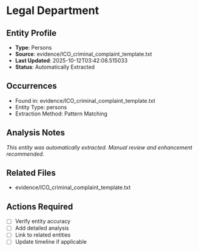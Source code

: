 # Legal Department

## Entity Profile
- **Type**: Persons
- **Source**: evidence/ICO_criminal_complaint_template.txt
- **Last Updated**: 2025-10-12T03:42:08.515033
- **Status**: Automatically Extracted

## Occurrences
- Found in: evidence/ICO_criminal_complaint_template.txt
- Entity Type: persons
- Extraction Method: Pattern Matching

## Analysis Notes
*This entity was automatically extracted. Manual review and enhancement recommended.*

## Related Files
- evidence/ICO_criminal_complaint_template.txt

## Actions Required
- [ ] Verify entity accuracy
- [ ] Add detailed analysis
- [ ] Link to related entities
- [ ] Update timeline if applicable
